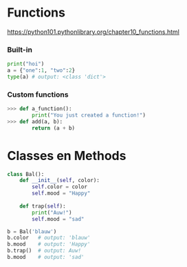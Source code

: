 # Functions
https://python101.pythonlibrary.org/chapter10_functions.html

### Built-in
```python
print("hoi")
a = {"one":1, "two":2}
type(a) # output: <class 'dict'>
```

### Custom functions
```python 
>>> def a_function():
        print("You just created a function!")
>>> def add(a, b):
        return (a + b)
```

# Classes en Methods
```python
class Bal():
    def __init__(self, color):
        self.color = color
        self.mood = "Happy"
        
    def trap(self):
        print("Auw!")
        self.mood = "sad"

b = Bal('blauw')
b.color   # output: 'blauw'
b.mood    # output: 'Happy'
b.trap()  # output: Auw!
b.mood    # output: 'sad'
```
